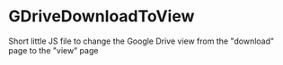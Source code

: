 # GDriveDownloadToView
Short little JS file to change the Google Drive view from the "download" page to the "view" page
